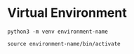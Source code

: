 # Virtual Environment

```python3 -m venv environment-name```

```source environment-name/bin/activate```
